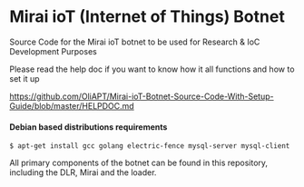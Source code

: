# Mirai ioT (Internet of Things) Botnet
Source Code for the Mirai ioT botnet to be used for Research & IoC Development Purposes

Please read the help doc if you want to know how it all functions and how to set it up

https://github.com/OliAPT/Mirai-ioT-Botnet-Source-Code-With-Setup-Guide/blob/master/HELPDOC.md

#### Debian based distributions requirements

`$ apt-get install gcc golang electric-fence mysql-server mysql-client`

All primary components of the botnet can be found in this repository, including the DLR, Mirai and the loader.

